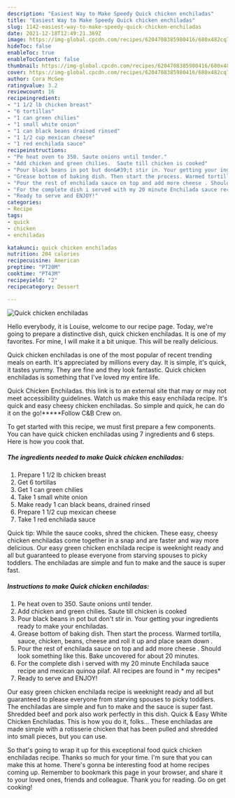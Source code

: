 ```yaml
---
description: "Easiest Way to Make Speedy Quick chicken enchiladas"
title: "Easiest Way to Make Speedy Quick chicken enchiladas"
slug: 1142-easiest-way-to-make-speedy-quick-chicken-enchiladas
date: 2021-12-18T12:49:21.369Z
image: https://img-global.cpcdn.com/recipes/6204708385980416/680x482cq70/quick-chicken-enchiladas-recipe-main-photo.jpg
hideToc: false
enableToc: true
enableTocContent: false
thumbnail: https://img-global.cpcdn.com/recipes/6204708385980416/680x482cq70/quick-chicken-enchiladas-recipe-main-photo.jpg
cover: https://img-global.cpcdn.com/recipes/6204708385980416/680x482cq70/quick-chicken-enchiladas-recipe-main-photo.jpg
author: Cora McGee
ratingvalue: 3.2
reviewcount: 16
recipeingredient:
- "1 1/2 lb chicken breast"
- "6 tortillas"
- "1 can green chilies"
- "1 small white onion"
- "1 can black beans drained rinsed"
- "1 1/2 cup mexican cheese"
- "1 red enchilada sauce"
recipeinstructions:
- "Pe heat oven to 350. Saute onions until tender."
- "Add chicken and green chilies.  Saute till chicken is cooked"
- "Pour black beans in pot but don&#39;t stir in. Your getting your ingredients ready to make your enchiladas."
- "Grease bottom of baking dish. Then start the process. Warmed tortilla, sauce, chicken, beans, cheese and roll it up and place seam down ."
- "Pour the rest of enchilada sauce on top and add more cheese . Should look something like this. Bake uncovered for about 20 minutes."
- "For the complete dish i served with my 20 minute Enchilada sauce recipe and mexican quinoa pilaf. All recipes are found in * my recipes*"
- "Ready to serve and ENJOY!"
categories:
- Recipe
tags:
- quick
- chicken
- enchiladas

katakunci: quick chicken enchiladas 
nutrition: 204 calories
recipecuisine: American
preptime: "PT20M"
cooktime: "PT43M"
recipeyield: "2"
recipecategory: Dessert

---
```



![Quick chicken enchiladas](https://img-global.cpcdn.com/recipes/6204708385980416/680x482cq70/quick-chicken-enchiladas-recipe-main-photo.jpg)

Hello everybody, it is Louise, welcome to our recipe page. Today, we're going to prepare a distinctive dish, quick chicken enchiladas. It is one of my favorites. For mine, I will make it a bit unique. This will be really delicious.

Quick chicken enchiladas is one of the most popular of recent trending meals on earth. It's appreciated by millions every day. It is simple, it's quick, it tastes yummy. They are fine and they look fantastic. Quick chicken enchiladas is something that I've loved my entire life.

Quick Chicken Enchiladas. this link is to an external site that may or may not meet accessibility guidelines. Watch us make this easy enchilada recipe. It&#39;s quick and easy cheesy chicken enchiladas. So simple and quick, he can do it on the go!*****Follow C&B Crew on.


To get started with this recipe, we must first prepare a few components. You can have quick chicken enchiladas using 7 ingredients and 6 steps. Here is how you cook that.

<!--inarticleads1-->

##### The ingredients needed to make Quick chicken enchiladas:

1. Prepare 1 1/2 lb chicken breast
1. Get 6 tortillas
1. Get 1 can green chilies
1. Take 1 small white onion
1. Make ready 1 can black beans, drained rinsed
1. Prepare 1 1/2 cup mexican cheese
1. Take 1 red enchilada sauce


Quick tip: While the sauce cooks, shred the chicken. These easy, cheesy chicken enchiladas come together in a snap and are faster and way more delicious. Our easy green chicken enchilada recipe is weeknight ready and all but guaranteed to please everyone from starving spouses to picky toddlers. The enchiladas are simple and fun to make and the sauce is super fast. 

<!--inarticleads2-->

##### Instructions to make Quick chicken enchiladas:

1. Pe heat oven to 350. Saute onions until tender.
1. Add chicken and green chilies.  Saute till chicken is cooked
1. Pour black beans in pot but don&#39;t stir in. Your getting your ingredients ready to make your enchiladas.
1. Grease bottom of baking dish. Then start the process. Warmed tortilla, sauce, chicken, beans, cheese and roll it up and place seam down .
1. Pour the rest of enchilada sauce on top and add more cheese . Should look something like this. Bake uncovered for about 20 minutes.
1. For the complete dish i served with my 20 minute Enchilada sauce recipe and mexican quinoa pilaf. All recipes are found in * my recipes*
1. Ready to serve and ENJOY!

Our easy green chicken enchilada recipe is weeknight ready and all but guaranteed to please everyone from starving spouses to picky toddlers. The enchiladas are simple and fun to make and the sauce is super fast. Shredded beef and pork also work perfectly in this dish. Quick & Easy White Chicken Enchiladas. This is how you do it, folks… These enchiladas are made simple with a rotisserie chicken that has been pulled and shredded into small pieces, but you can use. 

So that's going to wrap it up for this exceptional food quick chicken enchiladas recipe. Thanks so much for your time. I'm sure that you can make this at home. There's gonna be interesting food at home recipes coming up. Remember to bookmark this page in your browser, and share it to your loved ones, friends and colleague. Thank you for reading. Go on get cooking!
